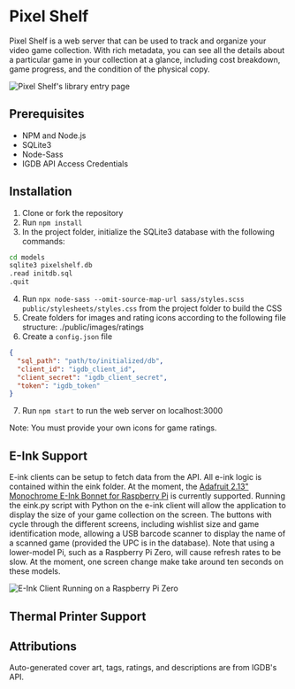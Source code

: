 # Pixel Shelf

Pixel Shelf is a web server that can be used to track and organize your video game collection. With rich metadata, you
can see all the details about a particular game in your collection at a glance, including cost breakdown, game progress,
and the condition of the physical copy.

![Pixel Shelf's library entry page](https://alexsmbaratti.com/images/pixel-shelf/library_screenshot.png)

## Prerequisites

* NPM and Node.js
* SQLite3
* Node-Sass
* IGDB API Access Credentials

## Installation

1. Clone or fork the repository
2. Run `npm install`
3. In the project folder, initialize the SQLite3 database with the following commands:

```sh
cd models
sqlite3 pixelshelf.db
.read initdb.sql
.quit
```

4. Run `npx node-sass --omit-source-map-url sass/styles.scss public/stylesheets/styles.css` from the project folder to
   build the CSS
5. Create folders for images and rating icons according to the following file structure: ./public/images/ratings
6. Create a `config.json` file

```json
{
  "sql_path": "path/to/initialized/db",
  "client_id": "igdb_client_id",
  "client_secret": "igdb_client_secret",
  "token": "igdb_token"
}
```

7. Run `npm start` to run the web server on localhost:3000

Note: You must provide your own icons for game ratings.

## E-Ink Support

E-ink clients can be setup to fetch data from the API. All e-ink logic is contained within the eink folder. At the
moment, the [Adafruit 2.13" Monochrome E-Ink Bonnet for Raspberry Pi](https://www.adafruit.com/product/4687) is
currently supported. Running the eink.py script with Python on the e-ink client will allow the application to display
the size of your game collection on the screen. The buttons with cycle through the different screens, including wishlist
size and game identification mode, allowing a USB barcode scanner to display the name of a scanned game (provided the
UPC is in the database). Note that using a lower-model Pi, such as a Raspberry Pi Zero, will cause refresh rates to be
slow. At the moment, one screen change make take around ten seconds on these models.

![E-Ink Client Running on a Raspberry Pi Zero](https://alexsmbaratti.com/images/pixel-shelf/e_ink_example.jpg)

## Thermal Printer Support

## Attributions

Auto-generated cover art, tags, ratings, and descriptions are from IGDB's API.